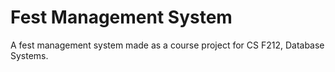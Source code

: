 # Fest Management System

A fest management system made as a course project for CS F212, Database Systems.
